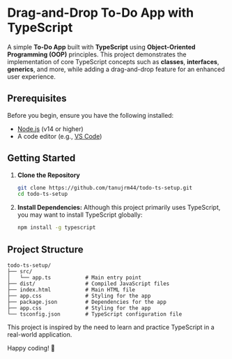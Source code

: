 # Drag-and-Drop To-Do App with TypeScript  

A simple **To-Do App** built with **TypeScript** using **Object-Oriented Programming (OOP)** principles. This project demonstrates the implementation of core TypeScript concepts such as **classes**, **interfaces**, **generics**, and more, while adding a drag-and-drop feature for an enhanced user experience.  

## Prerequisites  
Before you begin, ensure you have the following installed:  
- [Node.js](https://nodejs.org/) (v14 or higher)  
- A code editor (e.g., [VS Code](https://code.visualstudio.com/))  

## Getting Started  

1. **Clone the Repository**  
   ```bash  
   git clone https://github.com/tanujrm44/todo-ts-setup.git  
   cd todo-ts-setup
   ```
2. **Install Dependencies:**
   Although this project primarily uses TypeScript, you may want to install TypeScript globally:
   ```bash  
   npm install -g typescript
   ```

## Project Structure
   ```
   todo-ts-setup/  
   ├── src/  
   │   └── app.ts           # Main entry point  
   ├── dist/                # Compiled JavaScript files  
   ├── index.html           # Main HTML file  
   ├── app.css              # Styling for the app  
   ├── package.json         # Dependencies for the app
   ├── app.css              # Styling for the app  
   └── tsconfig.json        # TypeScript configuration file
   ```

This project is inspired by the need to learn and practice TypeScript in a real-world application.

Happy coding! 🚀
